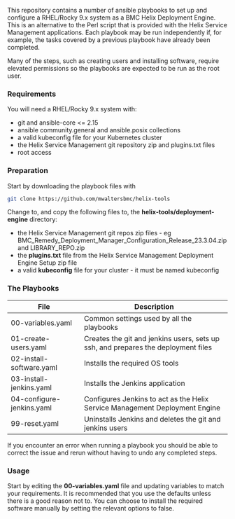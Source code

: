 This repository contains a number of ansible playbooks to set up and configure a RHEL/Rocky 9.x system as a BMC Helix Deployment Engine.  This is an alternative to the Perl script that is provided with the Helix Service Management applications.  Each playbook may be run independently if, for example, the tasks covered by a previous playbook have already been completed.

Many of the steps, such as creating users and installing software, require elevated permissions so the playbooks are expected to be run as the root user.

### Requirements

You will need a RHEL/Rocky 9.x system with:
- git and ansible-core <= 2.15
- ansible community.general and ansible.posix collections
- a valid kubeconfig file for your Kubernetes cluster
- the Helix Service Management git repository zip and plugins.txt files
- root access

### Preparation

Start by downloading the playbook files with

```sh
git clone https://github.com/mwaltersbmc/helix-tools
```

Change to, and copy the following files to, the **helix-tools/deployment-engine** directory:
- the Helix Service Management git repos zip files - eg BMC_Remedy_Deployment_Manager_Configuration_Release_23.3.04.zip and LIBRARY_REPO.zip
- the **plugins.txt** file from the Helix Service Management Deployment Engine Setup zip file
- a valid **kubeconfig** file for your cluster - it must be named kubeconfig

### The Playbooks

| File | Description |
| --- | ----------- |
| 00-variables.yaml | Common settings used by all the playbooks |
| 01-create-users.yaml | Creates the git and jenkins users, sets up ssh, and prepares the deployment files |
| 02-install-software.yaml | Installs the required OS tools |
| 03-install-jenkins.yaml | Installs the Jenkins application |
| 04-configure-jenkins.yaml | Configures Jenkins to act as the Helix Service Management Deployment Engine |
| 99-reset.yaml | Uninstalls Jenkins and deletes the git and jenkins users |

If you encounter an error when running a playbook you should be able to correct the issue and rerun without having to undo any completed steps.

### Usage

Start by editing the **00-variables.yaml** file and updating variables to match your requirements.  It is recommended that you use the defaults unless there is a good reason not to.  You can choose to install the required software manually by setting the relevant options to false.
